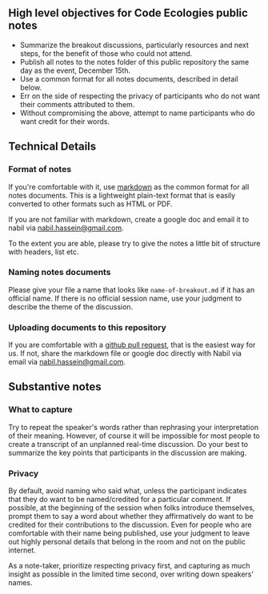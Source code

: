 ## High level objectives for Code Ecologies public notes
- Summarize the breakout discussions, particularly resources and next steps, for the benefit of those who could not attend.
- Publish all notes to the notes folder of this public repository the same day as the event, December 15th.
- Use a common format for all notes documents, described in detail below.
- Err on the side of respecting the privacy of participants who do not want their comments attributed to them.
- Without compromising the above, attempt to name participants who do want credit for their words.

## Technical Details
### Format of notes
If you're comfortable with it, use [markdown](https://guides.github.com/pdfs/markdown-cheatsheet-online.pdf) as the common format for all notes documents.
This is a lightweight plain-text format that is easily converted to other formats such as HTML or PDF.

If you are not familiar with markdown, create a google doc and email it to nabil via nabil.hassein@gmail.com.

To the extent you are able, please try to give the notes a little bit of structure with headers, list etc.

### Naming notes documents
Please give your file a name that looks like `name-of-breakout.md` if it has an official name.
If there is no official session name, use your judgment to describe the theme of the discussion.

### Uploading documents to this repository
If you are comfortable with a [github pull request](https://help.github.com/articles/creating-a-pull-request/), that is the easiest way for us.
If not, share the markdown file or google doc directly with Nabil via email via nabil.hassein@gmail.com.

## Substantive notes
### What to capture
Try to repeat the speaker's words rather than rephrasing your interpretation of their meaning.
However, of course it will be impossible for most people to create a transcript of an unplanned real-time discussion.
Do your best to summarize the key points that participants in the discussion are making.

### Privacy
By default, avoid naming who said what, unless the participant indicates that they do want to be named/credited for a particular comment.
If possible, at the beginning of the session when folks introduce themselves, prompt them to say a word about whether they affirmatively do want to be credited for their contributions to the discussion.
Even for people who are comfortable with their name being published, use your judgment to leave out highly personal details that belong in the room and not on the public internet.

As a note-taker, prioritize respecting privacy first, and capturing as much insight as possible in the limited time second, over writing down speakers' names.
